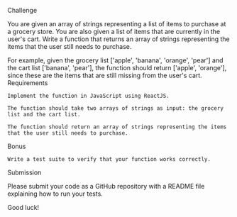 Challenge

You are given an array of strings representing a list of items to purchase at a grocery store. You are also given a list of items that are currently in the user's cart. Write a function that returns an array of strings representing the items that the user still needs to purchase.

For example, given the grocery list ['apple', 'banana', 'orange', 'pear'] and the cart list ['banana', 'pear'], the function should return ['apple', 'orange'], since these are the items that are still missing from the user's cart.
Requirements

    Implement the function in JavaScript using ReactJS.

    The function should take two arrays of strings as input: the grocery list and the cart list.

    The function should return an array of strings representing the items that the user still needs to purchase.

Bonus

    Write a test suite to verify that your function works correctly.

Submission

Please submit your code as a GitHub repository with a README file explaining how to run your tests.

Good luck!